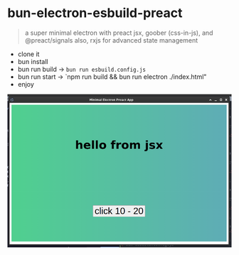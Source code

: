 
# bun-electron-esbuild-preact

> a super minimal electron with preact jsx, goober (css-in-js), and @preact/signals
> also, rxjs for advanced state management

- clone it
- bun install
- bun run build -> `bun run esbuild.config.js`
- bun run start -> `npm run build && bun run electron ./index.html"
- enjoy

![demo-01](./assets/demo-01.png)
